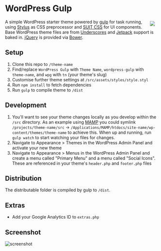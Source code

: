 WordPress Gulp
==============

<a href="https://github.com/AlecRust/wordpress-gulp"><img src="http://i.imgur.com/By7zeRv.png" align="right" hspace="10" vspace="6"></a>

A simple WordPress starter theme powered by [gulp](http://gulpjs.com/) for task running, using [Stylus](http://learnboost.github.io/stylus/) as CSS preprocessor and [SUIT CSS](http://suitcss.github.io/) for UI components. Base WordPress theme files are from [Underscores](http://underscores.me/) and [Jetpack](http://jetpack.me/) support is baked in. [jQuery](http://jquery.com/) is provided via [Bower](http://bower.io/).

## Setup
1. Clone this repo to `/theme-name`
2. Find/replace `WordPress Gulp` with `Theme Name`, `wordpress-gulp` with `theme-name`, and `wpg` with `tn` (your theme's slug)
3. Customise further theme settings at `/src/assets/styles/style.styl`
4. Run `npm install` to fetch dependencies
5. Run `gulp` to compile theme to `/dist`

## Development
1. You'll want to see your theme changes locally as you develop within the `/src` directory. As an example using [MAMP](http://www.mamp.info/) you could symlink `/projects/theme-name/src` -> `/Applications/MAMP/htdocs/site-name/wp-content/themes/theme-name` to achieve this. When up and running, run `gulp watch` to start watching your files for changes.
2. Navigate to Appearance > Themes in the WordPress Admin Panel and activate your new theme
3. Navigate to Appearance > Menus in the WordPress Admin Panel and create a menu called "Primary Menu" and a menu called "Social Icons". These are referenced in your theme's `header.php` and `footer.php` files

## Distribution
The distributable folder is compiled by gulp to `/dist`.

## Extras
- Add your Google Analytics ID to `extras.php`

## Screenshot
![screenshot](https://i.imgur.com/6yjbKYe.png)

